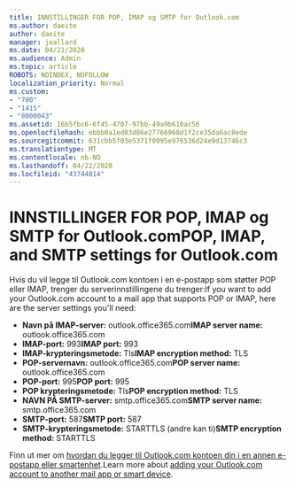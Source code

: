 ```yaml
---
title: INNSTILLINGER FOR POP, IMAP og SMTP for Outlook.com
ms.author: daeite
author: daeite
manager: joallard
ms.date: 04/21/2020
ms.audience: Admin
ms.topic: article
ROBOTS: NOINDEX, NOFOLLOW
localization_priority: Normal
ms.custom:
- "780"
- "1415"
- "8000043"
ms.assetid: 16b5fbc6-6f45-4707-97bb-49a9b610ac56
ms.openlocfilehash: ebbb0a1ed03d86e27766968d1f2ce35da6ac8ede
ms.sourcegitcommit: 631cbb5f03e5371f0995e976536d24e9d13746c3
ms.translationtype: MT
ms.contentlocale: nb-NO
ms.lasthandoff: 04/22/2020
ms.locfileid: "43744814"
---
```

# <a name="pop-imap-and-smtp-settings-for-outlookcom"></a><span data-ttu-id="d38a3-102">INNSTILLINGER FOR POP, IMAP og SMTP for Outlook.com</span><span class="sxs-lookup"><span data-stu-id="d38a3-102">POP, IMAP, and SMTP settings for Outlook.com</span></span>

<span data-ttu-id="d38a3-103">Hvis du vil legge til Outlook.com kontoen i en e-postapp som støtter POP eller IMAP, trenger du serverinnstillingene du trenger:</span><span class="sxs-lookup"><span data-stu-id="d38a3-103">If you want to add your Outlook.com account to a mail app that supports POP or IMAP, here are the server settings you'll need:</span></span>
  
- <span data-ttu-id="d38a3-104">**Navn på IMAP-server:** outlook.office365.com</span><span class="sxs-lookup"><span data-stu-id="d38a3-104">**IMAP server name:** outlook.office365.com</span></span>
- <span data-ttu-id="d38a3-105">**IMAP-port:** 993</span><span class="sxs-lookup"><span data-stu-id="d38a3-105">**IMAP port:** 993</span></span>
- <span data-ttu-id="d38a3-106">**IMAP-krypteringsmetode:** Tls</span><span class="sxs-lookup"><span data-stu-id="d38a3-106">**IMAP encryption method:** TLS</span></span>
- <span data-ttu-id="d38a3-107">**POP-servernavn:** outlook.office365.com</span><span class="sxs-lookup"><span data-stu-id="d38a3-107">**POP server name:** outlook.office365.com</span></span>  
- <span data-ttu-id="d38a3-108">**POP-port:** 995</span><span class="sxs-lookup"><span data-stu-id="d38a3-108">**POP port:** 995</span></span>  
- <span data-ttu-id="d38a3-109">**POP krypteringsmetode:** Tls</span><span class="sxs-lookup"><span data-stu-id="d38a3-109">**POP encryption method:** TLS</span></span>  
- <span data-ttu-id="d38a3-110">**NAVN PÅ SMTP-server:** smtp.office365.com</span><span class="sxs-lookup"><span data-stu-id="d38a3-110">**SMTP server name:** smtp.office365.com</span></span>
- <span data-ttu-id="d38a3-111">**SMTP-port:** 587</span><span class="sxs-lookup"><span data-stu-id="d38a3-111">**SMTP port:** 587</span></span>
- <span data-ttu-id="d38a3-112">**SMTP-krypteringsmetode:** STARTTLS (andre kan ti)</span><span class="sxs-lookup"><span data-stu-id="d38a3-112">**SMTP encryption method:** STARTTLS</span></span>

<span data-ttu-id="d38a3-113">Finn ut mer om [hvordan du legger til Outlook.com kontoen din i en annen e-postapp eller smartenhet](https://support.office.com/article/73f3b178-0009-41ae-aab1-87b80fa94970?wt.mc_id=Office_Outlook_com_Alchemy).</span><span class="sxs-lookup"><span data-stu-id="d38a3-113">Learn more about [adding your Outlook.com account to another mail app or smart device](https://support.office.com/article/73f3b178-0009-41ae-aab1-87b80fa94970?wt.mc_id=Office_Outlook_com_Alchemy).</span></span>